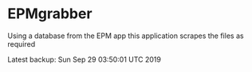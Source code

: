 # EPMgrabber
Using a database from the EPM app this application scrapes the files as required


Latest backup: Sun Sep 29 03:50:01 UTC 2019

